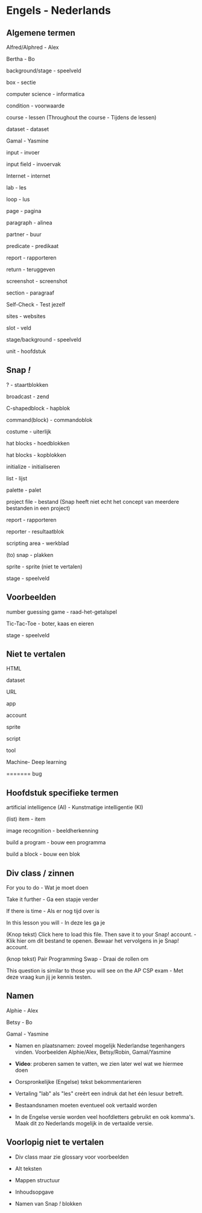 # Engels - Nederlands

## Algemene termen

Alfred/Alphred - Alex

Bertha - Bo

background/stage - speelveld

box - sectie

computer science - informatica

condition - voorwaarde

course - lessen (Throughout the course - Tijdens de lessen)

dataset - dataset

Gamal - Yasmine

input - invoer

input field - invoervak

Internet - internet

lab - les

loop - lus

page - pagina

paragraph - alinea

partner - buur

predicate - predikaat

report - rapporteren

return - teruggeven

screenshot - screenshot

section - paragraaf

Self-Check - Test jezelf

sites - websites

slot - veld

stage/background - speelveld

unit - hoofdstuk

## Snap *!*

? -  staartblokken

broadcast - zend

C-shapedblock - hapblok

command(block) - commandoblok

costume - uiterlijk

hat blocks - hoedblokken

hat blocks - kopblokken

initialize - initialiseren

list - lijst

palette - palet

project file - bestand (Snap heeft niet echt het concept van meerdere bestanden in een project)

report - rapporteren

reporter - resultaatblok

scripting area - werkblad

(to) snap - plakken

sprite - sprite (niet te vertalen)

stage - speelveld

## Voorbeelden

number guessing game - raad-het-getalspel

Tic-Tac-Toe - boter, kaas en eieren

stage - speelveld

## Niet te vertalen

HTML

dataset

URL

app

account

sprite

script

tool

Machine- Deep learning

=======
bug

## Hoofdstuk specifieke termen

artificial intelligence (AI) - Kunstmatige intelligentie (KI)

(list) item - item

image recognition - beeldherkenning

build a program - bouw een programma

build a block - bouw een blok

## Div class / zinnen

For you to do - Wat je moet doen

Take it further - Ga een stapje verder

If there is time - Als er nog tijd over is

In this lesson you will - In deze les ga je

(Knop tekst)
Click here to load this file. Then save it to your Snap! account. -
Klik hier om dit bestand te openen. Bewaar het vervolgens in je Snap! account.

(knop tekst)
Pair Programming Swap - Draai de rollen om

This question is similar to those you will see on the AP CSP exam - Met deze vraag kun jij je kennis testen.

## Namen

Alphie - Alex

Betsy - Bo

Gamal - Yasmine

- Namen en plaatsnamen: zoveel mogelijk Nederlandse tegenhangers vinden. Voorbeelden Alphie/Alex, Betsy/Robin, Gamal/Yasmine

- **Video**: proberen samen te vatten, we zien later wel wat we hiermee doen

- Oorspronkelijke (Engelse) tekst bekommentarieren

- Vertaling "lab" als "les" creërt een indruk dat het één lesuur betreft.  

- Bestaandsnamen moeten eventueel ook vertaald worden

- In de Engelse versie worden veel hoofdletters gebruikt en ook komma's. Maak dit zo Nederlands mogelijk in de vertaalde versie.

## Voorlopig niet te vertalen

- Div class maar zie glossary voor voorbeelden

- Alt teksten

- Mappen structuur

- Inhoudsopgave

- Namen van Snap *!* blokken
